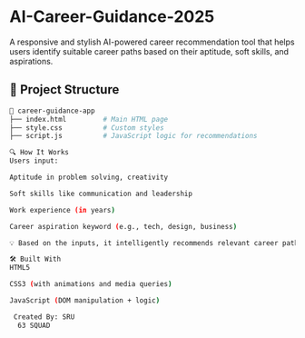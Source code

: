 # AI-Career-Guidance-2025

A responsive and stylish AI-powered career recommendation tool that helps users identify suitable career paths based on their aptitude, soft skills, and aspirations.
## 📂 Project Structure

```bash
📁 career-guidance-app
├── index.html         # Main HTML page
├── style.css          # Custom styles 
├── script.js          # JavaScript logic for recommendations

🔍 How It Works
Users input:

Aptitude in problem solving, creativity

Soft skills like communication and leadership

Work experience (in years)

Career aspiration keyword (e.g., tech, design, business)

💡 Based on the inputs, it intelligently recommends relevant career paths using condition-based logic in JavaScript.

🛠 Built With
HTML5

CSS3 (with animations and media queries)

JavaScript (DOM manipulation + logic)

 Created By: SRU
  63 SQUAD
